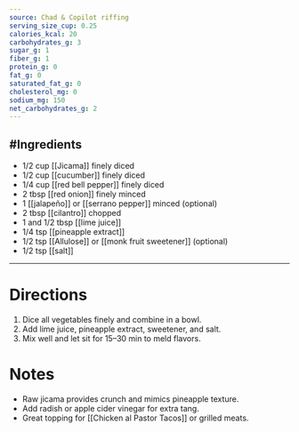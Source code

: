 ```yaml
---
source: Chad & Copilot riffing
serving_size_cup: 0.25
calories_kcal: 20
carbohydrates_g: 3
sugar_g: 1
fiber_g: 1
protein_g: 0
fat_g: 0
saturated_fat_g: 0
cholesterol_mg: 0
sodium_mg: 150
net_carbohydrates_g: 2
---
```

#Ingredients
---
- 1/2 cup [[Jicama]] finely diced  
- 1/2 cup [[cucumber]] finely diced  
- 1/4 cup [[red bell pepper]] finely diced  
- 2 tbsp [[red onion]] finely minced  
- 1 [[jalapeño]] or [[serrano pepper]] minced (optional)  
- 2 tbsp [[cilantro]] chopped  
- 1 and 1/2 tbsp [[lime juice]]  
- 1/4 tsp [[pineapple extract]]  
- 1/2 tsp [[Allulose]] or [[monk fruit sweetener]] (optional)  
- 1/2 tsp [[salt]]  
---

# Directions
1. Dice all vegetables finely and combine in a bowl.  
2. Add lime juice, pineapple extract, sweetener, and salt.  
3. Mix well and let sit for 15–30 min to meld flavors.  

# Notes
- Raw jicama provides crunch and mimics pineapple texture.  
- Add radish or apple cider vinegar for extra tang.  
- Great topping for [[Chicken al Pastor Tacos]] or grilled meats.